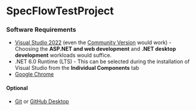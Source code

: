 # SpecFlowTestProject
 
### Software Requirements

 - [Visual Studio 2022](https://visualstudio.microsoft.com/vs/) (even the [Community Version](https://visualstudio.microsoft.com/thank-you-downloading-visual-studio/?sku=Community&channel=Release&version=VS2022&source=VSLandingPage&cid=2030&passive=false) would work) - Choosing the **ASP.NET and web development** and **.NET desktop development** workloads would suffice.
 - .NET 6.0 Runtime (LTS) - This can be selected during the installation of Visual Studio from the **Individual Components** tab
 - [Google Chrome](https://www.google.com/chrome/)
 
 #### Optional 
 - [Git](https://git-scm.com/downloads) or [GitHub Desktop](https://desktop.github.com/)
